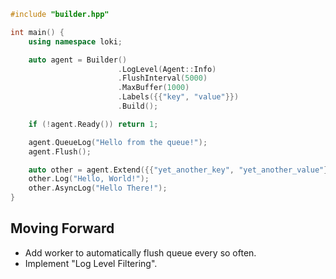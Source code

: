 ```cpp
#include "builder.hpp"

int main() {
    using namespace loki;

    auto agent = Builder()
                        .LogLevel(Agent::Info)
                        .FlushInterval(5000)
                        .MaxBuffer(1000)
                        .Labels({{"key", "value"}})
                        .Build();

    if (!agent.Ready()) return 1;

    agent.QueueLog("Hello from the queue!");
    agent.Flush();

    auto other = agent.Extend({{"yet_another_key", "yet_another_value"}});
    other.Log("Hello, World!");
    other.AsyncLog("Hello There!");
}
```

## Moving Forward

- Add worker to automatically flush queue every so often.
- Implement "Log Level Filtering".
